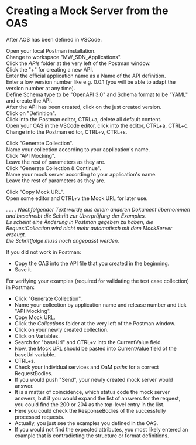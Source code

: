 # Creating a Mock Server from the OAS

After AOS has been defined in VSCode.  

Open your local Postman installation.  
Change to workspace "MW_SDN_Applications".  
Click the _APIs_ folder at the very left of the Postman window.  
Click the "+" for creating a new API.  
Enter the official application name as a Name of the API definition.  
Enter a low version number like e.g. 0.0.1 (you will be able to adapt the version number at any time).  
Define Schema type to be "OpenAPI 3.0" and Schema format to be "YAML" and create the API.  
After the API has been created, click on the just created version.  
Click on "Definition".  
Click into the Postman editor, CTRL+a, delete all default content.  
Open your OAS in the VSCode editor, click into the editor, CTRL+a, CTRL+c.  
Change into the Postman editor, CTRL+v, CTRL+s.  

Click "Generate Collection".  
Name your collection according to your application's name.  
Click "API Mocking".  
Leave the rest of parameters as they are.  
Click "Generate Collection & Continue".  
Name your mock server according to your application's name.  
Leave the rest of parameters as they are.  

Click "Copy Mock URL".  
Open some editor and CTRL+v the Mock URL for later use.  


.
.
.
.
_Nachfolgender Text wurde aus einem anderen Dokument übernommen und beschreibt die Schritt zur Überprüfung der Examples._  
_Es scheint eine Änderung in Postman gegeben zu haben, die RequestCollection wird nicht mehr automatisch mit dem MockServer erzeugt._  
_Die Schrittfolge muss noch angepasst werden._  


If you did not work in Postman:  
- Copy the OAS into the API file that you created in the beginning.  
- Save it.  

For verifying your examples (required for validating the test case collection) in Postman:  
- Click "Generate Collection".  
- Name your collection by application name and release number and tick "API Mocking".  
- Copy Mock URL.  
- Click the _Collections_ folder at the very left of the Postman window.  
- Click on your newly created collection.  
- Click on Variables.  
- Search for "baseUrl" and CTRL+v into the CurrentValue field.  
- Now, the Mock URL should be pasted into CurrentValue field of the baseUrl variable.  
- CTRL+s.  
- Check your individual services and OaM _paths_ for a correct RequestBodies.  
- If you would push "Send", your newly created mock server would answer.  
- It is a matter of coincidence, which status code the mock server answers, but if you would expand the list of answers for the request, you could find the 200 or 204 as the top-level entry in the list.  
- Here you could check the ResponseBodies of the successfully processed requests.  
- Actually, you just see the examples you defined in the OAS.  
- If you would not find the expected attributes, you most likely entered an example that is contradicting the structure or format definitions.  